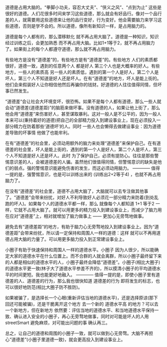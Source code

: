 
道德是占用大脑的。“拳脚小功夫，容忍大丈夫”、“侠义之风”、“点到为止” 这些是很好的道德。人们花很多时间来学习这些道德，那么就会有好品行。像对一个品行差的人，就需要用这些道德来让他的品行变好，行为变好。他会需要脑力来学习这些道德，否则是学不会的。所以道德，像所有新知识一样，是占用脑力的。

道德是每个人都有的，那么潜移默化 就不再占用大脑了。道德是一种知识，知识经过训练之后，会更加熟悉 而不再占用大脑。比如1+1等于2，就不再占用脑力了。如果街上的每个人都遵守道德，那么就不再占用脑力。

有些地方是没有“道德差”的，有些地方是有“道德差”的。有些地方 人们的素质都很好，道德一致，遇到的任意两个人 都是好人 第三个人也是大概率的好人。有些地方，一些人的素质高 另一些人的素质低，遇到的第一个人是好人，第二个人是坏人，第三个人不知道是好人还是坏人。在有“道德差”的地方，坏人是能上街的。他们会来假装好人让你相信他然后再骗你的钱财。好道德的人往往值得同情，但坏事已然发生。

“道德差“会让社会大环境变坏，很恐怖。如果不是每个人都有道德，那么一些人就会动“道德差(道德差距)”的脑筋来做坏事。没有道德的人，如果让他上街了，那么他会用“道德差”来伤害好人，甚至谋取暴利。这对一般人是不公平的，因为一般人本来可以(秉持着好的道德)把自己的全部精力投入到建设事业上，现在必须投入一部分精力在防着那些‘道德坏’的人。同时 一些人也会懒得去做建设事业：因为道德差导致的坏事情 他做了也能牟利。

在有“道德差”的社会里，必须动用额外的脑力来处理“道德差”来保护自己。在有道德差的社会里，坏人是能上街的，遇到的第一个人是好人，第二个人是坏人，第三个人不知道是好人还是坏人。此时 为了保护自己，必须有提防心。往往是那些警惕意识差的人，会被道德差的人骗。虽然他们很值得同情，但警惕意识的缺失是他们的弱点。强的警惕意识能避免伤害的发生，而这必须动用脑力。 ———— 值得一提的是，强警惕意识，也是可以训练出来的 (训练出2+2等于4) ，也就不再占用脑力了。

在没有“道德差”的社会里，道德不占用大脑了，大脑就可以去专注做其他事了。“道德差”会带来纷扰，对好人不利导致好人必须花一部分精力来防着(到处乱跑的坏人)。如果每个人的道德水平都一样，那么 就像每个人都知道 1+1 等于2 一样，它就不占用大脑了。就可以用更多的精力投入到建设事业上，而减少了脑力用在应对“道德差”上，相对就增加了脑力做事上 —— 更加心无旁骛地做事。

避免去有“道德差距”的地方，有助于脑力心无旁骛地投入到建设事业上。因为“道德差距”会带来纷扰，所以请一定保持和周围人一样的道德：这样 就可以不再用道德占用大脑的力量了。可以用更多脑力投入到正常建设事业上。

小圈子有助于快速保持和周围人一样的道德水平。小圈子 因为人很少，所以能确定大家的道德水平在什么位置上。而不合群的人就会离群，所以小圈子最终留下来的人都是相似的道德水平的人，小圈子最终会降低“道德差”。小圈子(相比大圈子)的道德水平更一致(林子大了道德水平参差不齐的)，所以摸清小圈子的平均道德水平的时间更短。我也能更好地融入。 ———— 值得一提的是，即使小圈子里有道德差的人、道德差的行为，那么我也很快知道 道德差的行为 即将发生的标志，也可以很好地防范(相比大圈子防不胜防)。

如果被骗了，是选择长一个心眼(重新评估当地的道德水平)，还是选择原谅(那下回还可能被骗)，还是干脆离开这个地方 去一个新的 道德水平高 的地方？可以去一个新地方，但在新地方 依然要：评估当地的道德水平、和当地道德水平保持一致、确认进入安全的小圈子，再心无旁骛地做事，同时对可能是坏人的人用 streetSmart 避免麻烦，对可能出问题的事 确认再三。

总之，让自己的道德和周围的小圈子一致，就可以做到心无旁骛。大脑不再担心“道德差”(小圈子里道德一致)，就会更高投入到建设事业上。

